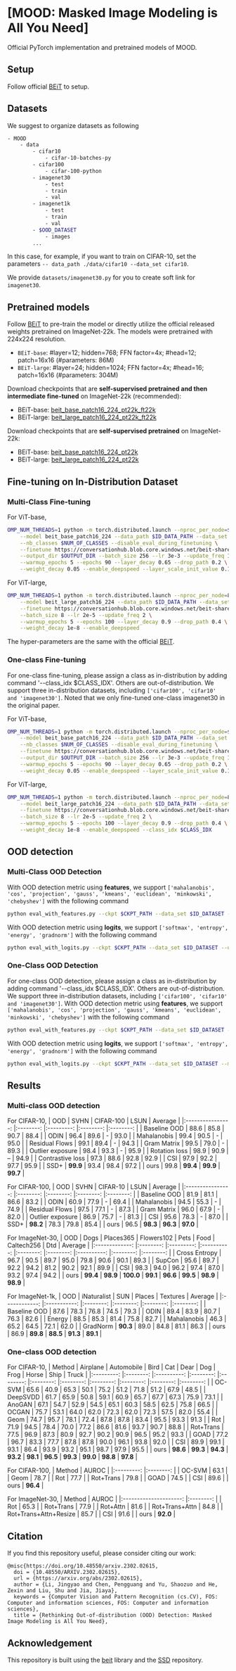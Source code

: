 # [MOOD: Masked Image Modeling is All You Need]

Official PyTorch implementation and pretrained models of MOOD.

## Setup
Follow official [BEiT](https://github.com/microsoft/unilm/tree/master/beit) to setup.

## Datasets
We suggest to organize datasets as following
```bash
- MOOD
    - data
        - cifar10
            - cifar-10-batches-py
        - cifar100
            - cifar-100-python
        - imagenet30
            - test
            - train
            - val
        - imagenet1k
            - test
            - train
            - val
        - $OOD_DATASET
            - images
        ...
```
In this case, for example, if you want to train on CIFAR-10, set the parameters `-- data_path ./data/cifar10 --data_set cifar10`. 

We provide `datasets/imagenet30.py` for you to create soft link for `imagenet30`.

## Pretrained models

Follow [BEiT](https://github.com/microsoft/unilm/tree/master/beit) to pre-train the model or directly utilize the official released weights pretrained on ImageNet-22k. The models were pretrained with 224x224 resolution.
- `BEiT-base`: #layer=12; hidden=768; FFN factor=4x; #head=12; patch=16x16 (#parameters: 86M)
- `BEiT-large`: #layer=24; hidden=1024; FFN factor=4x; #head=16; patch=16x16 (#parameters: 304M)

Download checkpoints that are **self-supervised pretrained and then intermediate fine-tuned** on ImageNet-22k (recommended):
- BEiT-base: [beit_base_patch16_224_pt22k_ft22k](https://conversationhub.blob.core.windows.net/beit-share-public/beit/beit_base_patch16_224_pt22k_ft22k.pth)
- BEiT-large: [beit_large_patch16_224_pt22k_ft22k](https://conversationhub.blob.core.windows.net/beit-share-public/beit/beit_large_patch16_224_pt22k_ft22k.pth)

Download checkpoints that are **self-supervised pretrained** on ImageNet-22k:
- BEiT-base: [beit_base_patch16_224_pt22k](https://conversationhub.blob.core.windows.net/beit-share-public/beit/beit_base_patch16_224_pt22k.pth)
- BEiT-large: [beit_large_patch16_224_pt22k](https://conversationhub.blob.core.windows.net/beit-share-public/beit/beit_large_patch16_224_pt22k.pth)


## Fine-tuning on In-Distribution Dataset
### Multi-Class Fine-tuning
For ViT-base,
```bash
OMP_NUM_THREADS=1 python -m torch.distributed.launch --nproc_per_node=$NUM_GPUS run_class_finetuning.py \
    --model beit_base_patch16_224 --data_path $ID_DATA_PATH --data_set $ID_DATASET \
    --nb_classes $NUM_OF_CLASSES --disable_eval_during_finetuning \
    --finetune https://conversationhub.blob.core.windows.net/beit-share-public/beit/beit_base_patch16_224_pt22k.pth \
    --output_dir $OUTPUT_DIR --batch_size 256 --lr 3e-3 --update_freq 1 \
    --warmup_epochs 5 --epochs 90 --layer_decay 0.65 --drop_path 0.2 \
    --weight_decay 0.05 --enable_deepspeed --layer_scale_init_value 0.1 --clip_grad 3.0
```

For ViT-large,
```bash
OMP_NUM_THREADS=1 python -m torch.distributed.launch --nproc_per_node=8 run_class_finetuning.py \
    --model beit_large_patch16_224 --data_path $ID_DATA_PATH --data_set $ID_DATASET \
    --finetune https://conversationhub.blob.core.windows.net/beit-share-public/beit/beit_large_patch16_224_pt22k.pth \
    --batch_size 8 --lr 2e-5 --update_freq 2 \
    --warmup_epochs 5 --epochs 100 --layer_decay 0.9 --drop_path 0.4 \
    --weight_decay 1e-8 --enable_deepspeed
```
The hyper-parameters are the same with the official [BEiT](https://github.com/microsoft/unilm/tree/master/beit).

### One-class Fine-tuning
For one-class fine-tuning, please assign a class as in-distribution by adding command '--class_idx $CLASS_IDX'. Others are out-of-distribution. We support three in-distribution datasets, including `['cifar100', 'cifar10' and 'imagenet30']`. Noted that we only fine-tuned one-class imagenet30 in the original paper.

For ViT-base,
```bash
OMP_NUM_THREADS=1 python -m torch.distributed.launch --nproc_per_node=$NUM_GPUS run_class_finetuning.py \
    --model beit_base_patch16_224 --data_path $ID_DATA_PATH --data_set $ID_DATASET \
    --nb_classes $NUM_OF_CLASSES --disable_eval_during_finetuning \
    --finetune https://conversationhub.blob.core.windows.net/beit-share-public/beit/beit_base_patch16_224_pt22k.pth \
    --output_dir $OUTPUT_DIR --batch_size 256 --lr 3e-3 --update_freq 1 \
    --warmup_epochs 5 --epochs 90 --layer_decay 0.65 --drop_path 0.2 \
    --weight_decay 0.05 --enable_deepspeed --layer_scale_init_value 0.1 --clip_grad 3.0 --class_idx $CLASS_IDX
``` 

For ViT-large,
```bash
OMP_NUM_THREADS=1 python -m torch.distributed.launch --nproc_per_node=8 run_class_finetuning.py \
    --model beit_large_patch16_224 --data_path $ID_DATA_PATH --data_set $ID_DATASET \
    --finetune https://conversationhub.blob.core.windows.net/beit-share-public/beit/beit_large_patch16_224_pt22k.pth \
    --batch_size 8 --lr 2e-5 --update_freq 2 \
    --warmup_epochs 5 --epochs 100 --layer_decay 0.9 --drop_path 0.4 \
    --weight_decay 1e-8 --enable_deepspeed --class_idx $CLASS_IDX
```

## OOD detection
### Multi-Class OOD Detection
With OOD detection metric using **features**, we support `['mahalanobis', 'cos', 'projection', 'gauss', 'kmeans', 'euclidean', 'minkowski', 'chebyshev']` with the following command
```bash
python eval_with_features.py --ckpt $CKPT_PATH --data_set $ID_DATASET --ood_dataset $OOD_DATASET --ood_data_path $OOD_DATA_PATH --metric $OOD_METRIC
```
With OOD detection metric using **logits**, we support `['softmax', 'entropy', 'energy', 'gradnorm']` with the following command
```bash
python eval_with_logits.py --ckpt $CKPT_PATH --data_set $ID_DATASET --ood_dataset $OOD_DATASET --ood_data_path $OOD_DATA_PATH --metric $OOD_METRIC
```

### One-Class OOD Detection
For one-class OOD detection, please assign a class as in-distribution by adding command '--class_idx $CLASS_IDX'. Others are out-of-distribution. We support three in-distribution datasets, including `['cifar100', 'cifar10' and 'imagenet30']`. 
With OOD detection metric using **features**, we support `['mahalanobis', 'cos', 'projection', 'gauss', 'kmeans', 'euclidean', 'minkowski', 'chebyshev']` with the following command
```bash
python eval_with_features.py --ckpt $CKPT_PATH --data_set $ID_DATASET --metric $OOD_METRIC --class_idx $CLASS_IDX
```
With OOD detection metric using **logits**, we support `['softmax', 'entropy', 'energy', 'gradnorm']` with the following command
```bash
python eval_with_logits.py --ckpt $CKPT_PATH --data_set $ID_DATASET --metric $OOD_METRIC --class_idx $CLASS_IDX
```

## Results
### Multi-class OOD detection
For CIFAR-10,
|        OOD       	|   SVHN   	| CIFAR-100 	|   LSUN   	|  Average 	|
|:----------------:	|:--------:	|:---------:	|:--------:	|:--------:	|
|   Baseline OOD   	|   88.6   	|   85.8    	|   90.7   	|   88.4   	|
|       ODIN       	|   96.4   	|   89.6    	|     -    	|   93.0   	|
|    Mahalanobis   	|   99.4   	|   90.5    	|     -    	|   95.0   	|
|  Residual Flows  	|   99.1   	|   89.4    	|     -    	|   94.3   	|
|    Gram Matrix   	|   99.5   	|   79.0    	|     -    	|   89.3   	|
| Outlier exposure 	|   98.4   	|   93.3    	|     -    	|   95.9   	|
|   Rotation loss  	|   98.9   	|   90.9    	|     –    	|   94.9   	|
| Contrastive loss 	|   97.3   	|   88.6    	|   92.8   	|   92.9   	|
|        CSI       	|   97.9   	|   92.2    	|   97.7   	|   95.9   	|
|       SSD+       	| **99.9** 	|   93.4    	|   98.4   	|   97.2   	|
|       ours       	|   99.8   	|  **99.4** 	| **99.9** 	| **99.7** 	|

For CIFAR-100,
|        OOD       	|   SVHN   	| CIFAR-10 	|   LSUN   	|  Average 	|
|:----------------:	|:--------:	|:--------:	|:--------:	|:--------:	|
|   Baseline OOD   	|   81.9   	|   81.1   	|   86.6   	|   83.2   	|
|       ODIN       	|   60.9   	|   77.9   	|     -    	|   69.4   	|
|    Mahalanobis   	|   94.5   	|   55.3   	|     -    	|   74.9   	|
|  Residual Flows  	|   97.5   	|   77.1   	|     -    	|   87.3   	|
|    Gram Matrix   	|   96.0   	|   67.9   	|     -    	|   82.0   	|
| Outlier exposure 	|   86.9   	|   75.7   	|     -    	|   81.3   	|
|        CSI       	|   95.6   	|   78.3   	|     -    	|   87.0   	|
|       SSD+       	| **98.2** 	|   78.3   	|   79.8   	|   85.4   	|
|       ours       	|   96.5   	| **98.3** 	| **96.3** 	| **97.0** 	|

For ImageNet-30,
|      OOD      	|   Dogs   	| Places365 	| Flowers102 	|   Pets   	|   Food   	| Caltech256 	|    Dtd   	|  Average 	|
|:-------------:	|:--------:	|:---------:	|:----------:	|:--------:	|:--------:	|:----------:	|:--------:	|:--------:	|
| Cross Entropy 	|   96.7   	|   90.5    	|    89.7    	|   95.0   	|   79.8   	|    90.6    	|   90.1   	|   89.3   	|
|     SupCon    	|   95.6   	|   89.7    	|    92.2    	|   94.2   	|   81.2   	|    90.2    	|   92.1   	|   89.9   	|
|      CSI      	|   98.3   	|   94.0    	|    96.2    	|   97.4   	|   87.0   	|    93.2    	|   97.4   	|   94.2   	|
|      ours     	| **99.4** 	|  **98.9** 	|  **100.0** 	| **99.1** 	| **96.6** 	|  **99.5**  	| **98.9** 	| **98.9** 	|

For ImageNet-1k,
|      OOD     	| iNaturalist 	|    SUN   	|  Places  	| Textures 	|  Average 	|
|:------------:	|:-----------:	|:--------:	|:--------:	|:--------:	|:--------:	|
| Baseline OOD 	|     87.6    	|   78.3   	|   76.8   	|   74.5   	|   79.3   	|
|     ODIN     	|     89.4    	|   83.9   	|   80.7   	|   76.3   	|   82.6   	|
|    Energy    	|     88.5    	|   85.3   	|   81.4   	|   75.8   	|   82.7   	|
|  Mahalanobis 	|     46.3    	|   65.2   	|   64.5   	|   72.1   	|   62.0   	|
|   GradNorm   	|   **90.3**  	|   89.0   	|   84.8   	|   81.1   	|   86.3   	|
|     ours     	|     86.9    	| **89.8** 	| **88.5** 	| **91.3** 	| **89.1** 	|

### One-class OOD detection
For CIFAR-10,
|   Method  	| Airplane 	| Automobile 	|   Bird   	|    Cat   	|   Dear   	|    Dog   	|   Frog   	|   Horse  	|   Ship   	|   Truck  	|
|:---------:	|:--------:	|:----------:	|:--------:	|:--------:	|:--------:	|:--------:	|:--------:	|:--------:	|:--------:	|:--------:	|
|   OC-SVM  	|   65.6   	|    40.9    	|   65.3   	|   50.1   	|   75.2   	|   51.2   	|   71.8   	|   51.2   	|   67.9   	|   48.5   	|
|  DeepSVDD 	|   61.7   	|    65.9    	|   50.8   	|   59.1   	|   60.9   	|   65.7   	|   67.7   	|   67.3   	|   75.9   	|   73.1   	|
|   AnoGAN  	|   67.1   	|    54.7    	|   52.9   	|   54.5   	|   65.1   	|   60.3   	|   58.5   	|   62.5   	|   75.8   	|   66.5   	|
|   OCGAN   	|   75.7   	|    53.1    	|   64.0   	|   62.0   	|   72.3   	|   62.0   	|   72.3   	|   57.5   	|   82.0   	|   55.4   	|
|    Geom   	|   74.7   	|    95.7    	|   78.1   	|   72.4   	|   87.8   	|   87.8   	|   83.4   	|   95.5   	|   93.3   	|   91.3   	|
|    Rot    	|   71.9   	|    94.5    	|   78.4   	|   70.0   	|   77.2   	|   86.6   	|   81.6   	|   93.7   	|   90.7   	|   88.8   	|
| Rot+Trans 	|   77.5   	|    96.9    	|   87.3   	|   80.9   	|   92.7   	|   90.2   	|   90.9   	|   96.5   	|   95.2   	|   93.3   	|
|    GOAD   	|   77.2   	|    96.7    	|   83.3   	|   77.7   	|   87.8   	|   87.8   	|   90.0   	|   96.1   	|   93.8   	|   92.0   	|
|    CSI    	|   89.9   	|    99.1    	|   93.1   	|   86.4   	|   93.9   	|   93.2   	|   95.1   	|   98.7   	|   97.9   	|   95.5   	|
|    ours   	| **98.6** 	|  **99.3**  	| **94.3** 	| **93.2** 	| **98.1** 	| **96.5** 	| **99.3** 	| **99.0** 	| **98.8** 	| **97.8** 	|

For CIFAR-100,
|   Method  	|   AUROC  	|
|:---------:	|:--------:	|
|   OC-SVM  	|   63.1   	|
|    Geom   	|   78.7   	|
|    Rot    	|   77.7   	|
| Rot+Trans 	|   79.8   	|
|    GOAD   	|   74.5   	|
|    CSI    	|   89.6   	|
|    ours   	| **96.4** 	|

For ImageNet-30,
|         Method        	|   AUROC  	|
|:---------------------:	|:--------:	|
|          Rot          	|   65.3   	|
|       Rot+Trans       	|   77.9   	|
|        Rot+Attn       	|   81.6   	|
|     Rot+Trans+Attn    	|   84.8   	|
| Rot+Trans+Attn+Resize 	|   85.7   	|
|          CSI          	|   91.6   	|
|          ours         	| **92.0** 	|

## Citation

If you find this repository useful, please consider citing our work:
```
@misc{https://doi.org/10.48550/arxiv.2302.02615,
  doi = {10.48550/ARXIV.2302.02615},
  url = {https://arxiv.org/abs/2302.02615},
  author = {Li, Jingyao and Chen, Pengguang and Yu, Shaozuo and He, Zexin and Liu, Shu and Jia, Jiaya},
  keywords = {Computer Vision and Pattern Recognition (cs.CV), FOS: Computer and information sciences, FOS: Computer and information sciences},
  title = {Rethinking Out-of-distribution (OOD) Detection: Masked Image Modeling is All You Need},
```

## Acknowledgement

This repository is built using the [beit](https://github.com/microsoft/unilm/tree/master/beit) library and the [SSD](https://github.com/inspire-group/SSD) repository.

